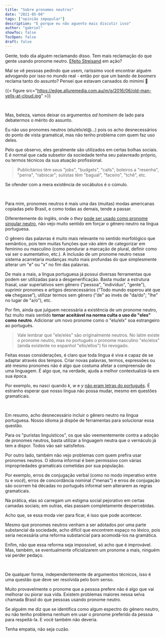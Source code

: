 ```yaml
---
title: "Sobre pronomes neutros"
date: "2021-05-04"
tags: ["opinião impopular"]
description: "E porque eu não aguento mais discutir isso"
author: "gabriel"
showToc: false
TocOpen: false
draft: false
---
```


Gente, todo dia alguém reclamando disso. Tem mais reclamação do que gente usando pronome neutro. [Efeito Streisand](https://pt.wikipedia.org/wiki/Efeito_Streisand) em ação? 

Mal se vê pessoas pedindo que usem, raríssimo você encontrar alguém advogando por isso no mundo real - então por que um bando de *boomers* reclama tanto do assunto? Pensei que estavam cansados do mimimi :see_no_evil:

{{< figure src="https://edge.alluremedia.com.au/m/g/2016/06/old-man-yells-at-cloud.jpg" >}}

&nbsp;
&nbsp;

Mas, beleza, vamos deixar os argumentos *ad hominem* de lado para debatermos o mérito do assunto. 

Eu não uso pronomes neutros (elu/elx/el@...) pois os acho desnecessários do ponto de vista gramatical, mas não tenho problema com quem faz uso deles. 

Pelo que observo, eles geralmente são utilizados em certas bolhas sociais. E é normal que cada subsetor da sociedade tenha seu palavreado próprio, ou termos técnicos da sua atuação profissional. 

> Publicitários têm seus "jobs", "budgets", "calls"; boleiros a "resenha", "perna", "rabiscar"; sulistas têm "bagual", "faceiro", "tchê", etc. 

Se ofender com a mera existência de vocábulos é o cúmulo.

&nbsp;
&nbsp;

Para mim, pronomes neutros é mais uma das (muitas) modas americanas copiadas pelo Brasil, e como todas as demais, tende a passar. 

Diferentemente do inglês, onde o *they* [pode ser usado como pronome singular neutro](https://en.wikipedia.org/wiki/Singular_they), não vejo muito sentido em forçar o gênero neutro na língua portuguesa.

O gênero das palavras é muito mais relevante no sentido morfológico que semântico, pois tem muitas funções que vão além de categorizar em feminino ou masculino (como pendurar a marcação de plural, definir como vai ser o aumentativo, etc.). A inclusão de um pronome neutro nesse sistema acarretaria mudanças muito mais profundas do que simplesmente alterar um "e" ou "x" no fim das palavras.

De mais a mais, a língua portuguesa já possui diversas ferramentas que podem ser utilizadas para a desgenerificação. Basta mudar a estrutura frasal, usar superlativos sem gênero ("pessoa", "indivíduo", "gente"), suprimir pronomes e artigos desnecessários (“Todo mundo esperou até que ~~ela~~ chegasse”), utilizar termos sem gênero ("de" ao invés de "da/do"; "lhe" no lugar de "a/o"), etc.

Por fim, ainda que julguem necessária a existência de um pronome neutro, faz muito mais sentido **tornar aceitável na norma culta o uso do "eles" como neutro**. Adicionar um novo pronome como o "elu/elx" soa estrangeiro ao português.

> Vale lembrar que "ele/eles" são originalmente neutros. No latim existe o pronome neutro, mas no português o pronome masculino "elo/elos" (ainda existente no espanhol "ello/ellos") foi revogado.

Feitas essas considerações, é claro que toda língua é viva e capaz de se adaptar através dos tempos. Criar novas palavras, termos, expressões ou até mesmo pronomes não é algo que costuma afetar a compreensão de uma linguagem. É algo que, na verdade, ajuda a melhor contextualizá-la em sua época.

Por exemplo, eu nasci quando *k*, *w* e *y* [não eram letras do português](https://pt.wikipedia.org/wiki/Acordo_Ortogr%C3%A1fico_de_1990). É estranho esperar que nosso língua não possa mudar, mesmo em questões gramaticais.

&nbsp;
&nbsp;

Em resumo, acho desnecessário incluir o gênero neutro na língua portuguesa. Nosso idioma já dispõe de ferramentas para solucionar essa questão. 

Para os "puristas linguísticos", os que são veementemente contra a adoção de pronomes neutros, basta utilizar a linguagem neutra que o vernáculo já tem a dispor. Todos vão sair satisfeitos.

Por outro lado, também não vejo problemas com quem prefira usar pronomes neutros. O idioma informal é bem permissivo com várias impropriedades gramaticais cometidas por sua população. 

Por exemplo, erros de conjugação verbal (como no modo imperativo entre *tu* e *você*), erros de concordância nominal ("menas") e erros de conjugação são ocorrem há décadas no português informal sem alterarem as regras gramaticais. 

Na prática, elas só carregam um estigma social pejorativo em certas camadas sociais; em outras, elas passam completamente despercebidas.

Acho que, se essa moda vier para ficar, é isso que pode acontecer. 

Mesmo que pronomes neutros venham a ser adotados por uma parte substancial da sociedade, acho difícil que encontrem espaço no léxico, pois seria necessária uma reforma substancial para acomodá-los na gramática.

Enfim, não que essa reforma seja impossível, só acho que é improvável. Mas, também, se eventualmente oficializarem um pronome a mais, ninguém vai perder pedaço.

&nbsp;
&nbsp;

De qualquer forma, independentemente de argumentos técnicos, isso é uma questão que deve ser resolvida pelo bom senso.

Muito provavelmente o pronome que a pessoa prefere não é algo que vai melhorar ou piorar sua vida. Existem problemas maiores nessa selva chamada Brasil do que pessoas usando pronome neutro. 

Se alguém me diz que se identifica como algum espectro do gênero neutro, eu não tenho problema nenhum em usar o pronome preferido da pessoa para respeitá-la. E você também não deveria.

Tenha empatia, não seja cuzão.